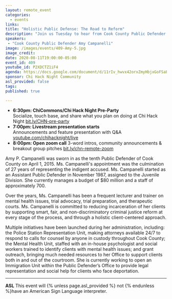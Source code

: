 ```yaml
---
layout: remote_event
categories:
  - events
links: 
title: "Holistic Public Defense: The Road to Reform"
description: "Join us Tuesday to hear from Cook County Public Defender Amy Campanelli. Ms. Campanelli is committed to reducing incarceration of her clients by supporting smart, fair, and non-discriminatory criminal justice reform at every stage of the process, and through a holistic client-centered approach."
speakers:
 - "Cook County Public Defender Amy Campanelli"
image: /images/events/409-Amy-5.jpg
image_credit:
date: 2020-08-11T19:00:00-05:00
event_id: 409
youtube_id: P2XDCTZ1iF4
agenda: https://docs.google.com/document/d/11rIv_hwvx42orxZmyHbjxGoFSaEEIXJHIXD_XVwe8oc/edit?usp=sharing
sponsor: Chi Hack Night Community
asl_provided: false
tags: 
published: true

---
```


* **6:30pm: ChiCommons/Chi Hack Night Pre-Party**<br />
Socialize, touch base, and share what you plan on doing at Chi Hack Night [bit.ly/CHN-pre-party](https://bit.ly/CHN-pre-party)
* **7:00pm: Livestream presentation starts**<br /> Announcements and feature presentation with Q&A [youtube.com/chihacknight/live](https://youtube.com/chihacknight/live)
* **8:00pm: Open zoom call** 3-word intros, community 
  announcements & breakout group pitches [bit.ly/chn-remote-zoom](https://bit.ly/chn-remote-zoom)

Amy P. Campanelli was sworn in as the tenth Public Defender of Cook County on April 1, 2015. Ms. Campanelli's appointment was the culmination of 27 years of representing the indigent accused. Ms. Campanelli started as an Assistant Public Defender in November 1987, assigned to the Juvenile Division. She currently manages a budget of $80 million and a staff of approximately 700.

Over the years, Ms. Campanelli has been a frequent lecturer and trainer on mental health issues, trial advocacy, trial preparation, and therapeutic courts. Ms. Campanelli is committed to reducing incarceration of her clients by supporting smart, fair, and non-discriminatory criminal justice reform at every stage of the process, and through a holistic client-centered approach.

Multiple initiatives have been launched during her administration, including: the Police Station Representation Unit, making attorneys available 24/7 to respond to calls for counsel by anyone in custody throughout Cook County; the Mental Health Unit, staffed with an in-house psychologist and social workers trained to identify clients with mental health issues; and grant outreach, bringing much needed resources to her Office to support clients both in and out of the courtroom. She is currently working to open an Immigration Unit within the Public Defender’s Office to provide legal representation and social help for clients who face deportation.

---

**ASL** This event will {% unless page.asl_provided %} not {% endunless %}have an American Sign Language interpreter.
